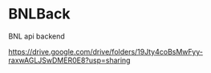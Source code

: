 # BNLBack
 BNL api backend


https://drive.google.com/drive/folders/19Jty4coBsMwFyy-raxwAGLJSwDMER0E8?usp=sharing
